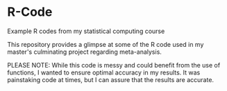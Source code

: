 # R-Code
Example R codes from my statistical computing course

This repository provides a glimpse at some of the R code used in my master's culminating project regarding meta-analysis. 

PLEASE NOTE: While this code is messy and could benefit from the use of functions, I wanted to ensure optimal accuracy in my results. It was painstaking code at times, but I can assure that the results are accurate. 
